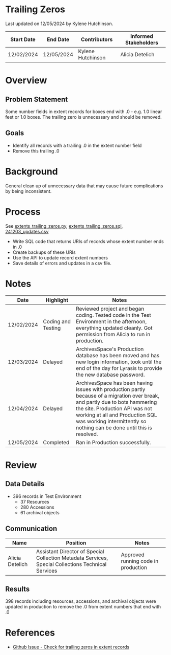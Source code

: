 # Trailing Zeros
Last updated on 12/05/2024 by Kylene Hutchinson.

| Start Date | End Date   | Contributors      | Informed Stakeholders |
| ---------- | ---------- | ----------------- | --------------------- |
| 12/02/2024 | 12/05/2024 | Kylene Hutchinson | Alicia Detelich       |
# Overview
## Problem Statement
Some number fields in extent records for boxes end with .0 - e.g. 1.0 linear feet or 1.0 boxes. The trailing zero is unnecessary and should be removed.
## Goals
- Identify all records with a trailing .0 in the extent number field
- Remove this trailing .0
# Background
General clean up of unnecessary data that may cause future complications by being inconsistent. 

# Process
See [extents_trailing_zeros.py](extents_trailing_zeros.py), [extents_trailing_zeros.sql](extents_trailing_zeros.sql), [241203_updates.csv](241205_updates.csv)
- Write SQL code that returns URIs of records whose extent number ends in .0
- Create backups of these URIs
- Use the API to update record extent numbers
- Save details of errors and updates in a csv file.
# Notes

| Date       | Highlight          | Notes                                                                                                                                                                                                                                                                        |
| ---------- | ------------------ | ---------------------------------------------------------------------------------------------------------------------------------------------------------------------------------------------------------------------------------------------------------------------------- |
| 12/02/2024 | Coding and Testing | Reviewed project and began coding. Tested code in the Test Environment in the afternoon, everything updated cleanly. Got permission from Alicia to run in production.                                                                                                        |
| 12/03/2024 | Delayed            | ArchivesSpace's Production database has been moved and has new login information, took until the end of the day for Lyrasis to provide the new database password.                                                                                                            |
| 12/04/2024 | Delayed            | ArchivesSpace has been having issues with production partly because of a migration over break, and partly due to bots hammering the site. Production API was not working at all and Production SQL was working intermittently so nothing can be done until this is resolved. |
| 12/05/2024 | Completed          | Ran in Production successfully.                                                                                                                                                                                                                                              |

# Review

## Data Details
- 396 records in Test Environment
	- 37 Resources
	- 280 Accessions
	- 61 archival objects
## Communication
| Name            | Position                                                                                           | Notes                               |
| --------------- | -------------------------------------------------------------------------------------------------- | ----------------------------------- |
| Alicia Detelich | Assistant Director of Special Collection Metadata Services, Special Collections Technical Services | Approved running code in production |
## Results
398 records including resources, accessions, and archival objects were updated in production to remove the .0 from extent numbers that end with .0

# References

- [Github Issue - Check for trailing zeros in extent records](https://github.com/orgs/Yale-DMAC/projects/1/views/1?pane=issue&itemId=21043590)